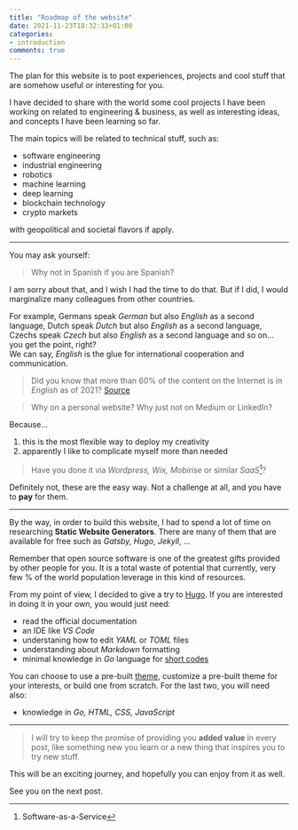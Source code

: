 ```yaml
---
title: "Roadmap of the website"
date: 2021-11-23T18:32:33+01:00
categories:
- introduction
comments: true
---
```


The plan for this website is to post experiences, projects and cool stuff that are somehow useful or interesting for you.
<!--more-->

I have decided to share with the world some cool projects I have been working on related to engineering & business, as well as
interesting ideas, and concepts I have been learning so far.

The main topics will be related to technical stuff, such as:
- software engineering
- industrial engineering
- robotics
- machine learning
- deep learning
- blockchain technology
- crypto markets

with geopolitical and societal flavors if apply.

---

You may ask yourself: 

> Why not in Spanish if you are Spanish?

I am sorry about that, and I wish I had the time to do that. But if I did, I would marginalize many colleagues from other countries.

For example, Germans speak _German_ but also _English_ as a second language, Dutch speak _Dutch_ but also _English_ as a second language, Czechs speak _Czech_ but also _English_ as a second language and so on... you get the point, right?  
We can say, _English_ is the glue for international cooperation and communication.

>Did you know that more than 60% of the content on the Internet is in _English_ as of 2021? [Source](https://en.wikipedia.org/wiki/Languages_used_on_the_Internet)

> Why on a personal website? Why just not on Medium or LinkedIn?  

Because...
1. this is the most flexible way to deploy my creativity
2. apparently I like to complicate myself more than needed

> Have you done it via _Wordpress, Wix, Mobirise_ or similar _SaaS_[^1]?  

Definitely not, these are the easy way. Not a challenge at all, and you have to **pay** for them.

---

By the way, in order to build this website, I had to spend a lot of time on researching **Static Website Generators**. There are many of them that are available for free such as _Gatsby, Hugo, Jekyll_, ...

Remember that open source software is one of the greatest gifts provided by other people for you. It is a total waste of potential that currently, very few % of the world population leverage in this kind of resources.

From my point of view, I decided to give a try to [Hugo](https://gohugo.io/). If you are interested in doing it in your own, you would just need:
- read the official documentation
- an IDE like _VS Code_
- understaning how to edit _YAML_ or _TOML_ files
- understanding about _Markdown_ formatting
- minimal knowledge in _Go_ language for [short codes](https://gohugo.io/content-management/shortcodes/)

You can choose to use a pre-built [theme](https://themes.gohugo.io/), customize a pre-built theme for your interests, or build one from scratch. For the last two, you will need also:
- knowledge in _Go, HTML, CSS, JavaScript_

---

>I will try to keep the promise of providing you **added value** in every post, like something new you learn or a new thing that inspires you to try new stuff.


This will be an exciting journey, and hopefully you can enjoy from it as well.

See you on the next post.

[^1]: Software-as-a-Service  
[^2]: https://en.wikipedia.org/wiki/Languages_used_on_the_Internet

